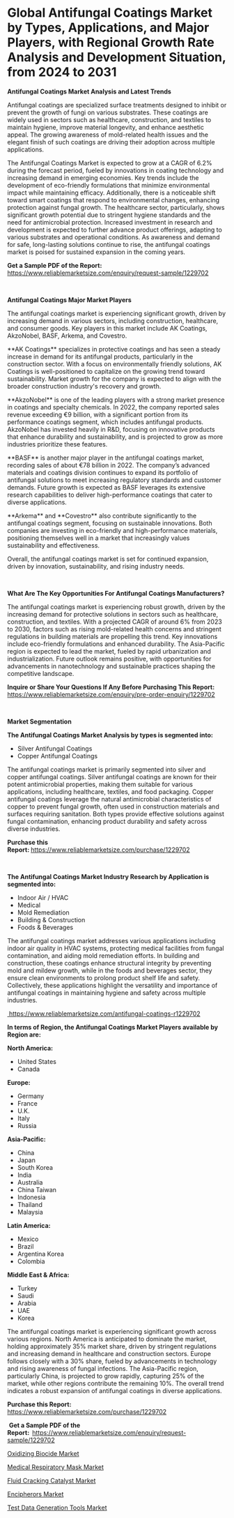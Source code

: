 <p><h1>Global Antifungal Coatings Market by Types, Applications, and Major Players, with Regional Growth Rate Analysis and Development Situation, from 2024 to 2031</h1></p><p><strong>Antifungal Coatings Market Analysis and Latest Trends</strong></p>
<p><p>Antifungal coatings are specialized surface treatments designed to inhibit or prevent the growth of fungi on various substrates. These coatings are widely used in sectors such as healthcare, construction, and textiles to maintain hygiene, improve material longevity, and enhance aesthetic appeal. The growing awareness of mold-related health issues and the elegant finish of such coatings are driving their adoption across multiple applications.</p><p>The Antifungal Coatings Market is expected to grow at a CAGR of 6.2% during the forecast period, fueled by innovations in coating technology and increasing demand in emerging economies. Key trends include the development of eco-friendly formulations that minimize environmental impact while maintaining efficacy. Additionally, there is a noticeable shift toward smart coatings that respond to environmental changes, enhancing protection against fungal growth. The healthcare sector, particularly, shows significant growth potential due to stringent hygiene standards and the need for antimicrobial protection. Increased investment in research and development is expected to further advance product offerings, adapting to various substrates and operational conditions. As awareness and demand for safe, long-lasting solutions continue to rise, the antifungal coatings market is poised for sustained expansion in the coming years.</p></p>
<p><strong>Get a Sample PDF of the Report:&nbsp;</strong> <a href="https://www.reliablemarketsize.com/enquiry/request-sample/1229702?utm_campaign=1131&utm_medium=2&utm_source=Github&utm_content=ia&utm_term=10112024&utm_id=antifungal-coatings">https://www.reliablemarketsize.com/enquiry/request-sample/1229702</a></p>
<p>&nbsp;</p>
<p><strong>Antifungal Coatings Major Market Players</strong></p>
<p><p>The antifungal coatings market is experiencing significant growth, driven by increasing demand in various sectors, including construction, healthcare, and consumer goods. Key players in this market include AK Coatings, AkzoNobel, BASF, Arkema, and Covestro.</p><p>**AK Coatings** specializes in protective coatings and has seen a steady increase in demand for its antifungal products, particularly in the construction sector. With a focus on environmentally friendly solutions, AK Coatings is well-positioned to capitalize on the growing trend toward sustainability. Market growth for the company is expected to align with the broader construction industry's recovery and growth.</p><p>**AkzoNobel** is one of the leading players with a strong market presence in coatings and specialty chemicals. In 2022, the company reported sales revenue exceeding €9 billion, with a significant portion from its performance coatings segment, which includes antifungal products. AkzoNobel has invested heavily in R&D, focusing on innovative products that enhance durability and sustainability, and is projected to grow as more industries prioritize these features.</p><p>**BASF** is another major player in the antifungal coatings market, recording sales of about €78 billion in 2022. The company’s advanced materials and coatings division continues to expand its portfolio of antifungal solutions to meet increasing regulatory standards and customer demands. Future growth is expected as BASF leverages its extensive research capabilities to deliver high-performance coatings that cater to diverse applications.</p><p>**Arkema** and **Covestro** also contribute significantly to the antifungal coatings segment, focusing on sustainable innovations. Both companies are investing in eco-friendly and high-performance materials, positioning themselves well in a market that increasingly values sustainability and effectiveness.</p><p>Overall, the antifungal coatings market is set for continued expansion, driven by innovation, sustainability, and rising industry needs.</p></p>
<p>&nbsp;</p>
<p><strong>What Are The Key Opportunities For Antifungal Coatings Manufacturers?</strong></p>
<p><p>The antifungal coatings market is experiencing robust growth, driven by the increasing demand for protective solutions in sectors such as healthcare, construction, and textiles. With a projected CAGR of around 6% from 2023 to 2030, factors such as rising mold-related health concerns and stringent regulations in building materials are propelling this trend. Key innovations include eco-friendly formulations and enhanced durability. The Asia-Pacific region is expected to lead the market, fueled by rapid urbanization and industrialization. Future outlook remains positive, with opportunities for advancements in nanotechnology and sustainable practices shaping the competitive landscape.</p></p>
<p><strong>Inquire or Share Your Questions If Any Before Purchasing This Report:</strong> <a href="https://www.reliablemarketsize.com/enquiry/pre-order-enquiry/1229702?utm_campaign=1131&utm_medium=2&utm_source=Github&utm_content=ia&utm_term=10112024&utm_id=antifungal-coatings">https://www.reliablemarketsize.com/enquiry/pre-order-enquiry/1229702</a></p>
<p>&nbsp;</p>
<p><strong>Market Segmentation</strong></p>
<p><strong>The Antifungal Coatings Market Analysis by types is segmented into:</strong></p>
<p><ul><li>Silver Antifungal Coatings</li><li>Copper Antifungal Coatings</li></ul></p>
<p><p>The antifungal coatings market is primarily segmented into silver and copper antifungal coatings. Silver antifungal coatings are known for their potent antimicrobial properties, making them suitable for various applications, including healthcare, textiles, and food packaging. Copper antifungal coatings leverage the natural antimicrobial characteristics of copper to prevent fungal growth, often used in construction materials and surfaces requiring sanitation. Both types provide effective solutions against fungal contamination, enhancing product durability and safety across diverse industries.</p></p>
<p><strong>Purchase this Report:&nbsp;</strong><a href="https://www.reliablemarketsize.com/purchase/1229702?utm_campaign=1131&utm_medium=2&utm_source=Github&utm_content=ia&utm_term=10112024&utm_id=antifungal-coatings">https://www.reliablemarketsize.com/purchase/1229702</a></p>
<p>&nbsp;</p>
<p><strong>The Antifungal Coatings Market Industry Research by Application is segmented into:</strong></p>
<p><ul><li>Indoor Air / HVAC</li><li>Medical</li><li>Mold Remediation</li><li>Building & Construction</li><li>Foods & Beverages</li></ul></p>
<p><p>The antifungal coatings market addresses various applications including indoor air quality in HVAC systems, protecting medical facilities from fungal contamination, and aiding mold remediation efforts. In building and construction, these coatings enhance structural integrity by preventing mold and mildew growth, while in the foods and beverages sector, they ensure clean environments to prolong product shelf life and safety. Collectively, these applications highlight the versatility and importance of antifungal coatings in maintaining hygiene and safety across multiple industries.</p></p>
<p><a href="https://www.reliablemarketsize.com/antifungal-coatings-r1229702?utm_campaign=1131&utm_medium=2&utm_source=Github&utm_content=ia&utm_term=10112024&utm_id=antifungal-coatings">&nbsp;https://www.reliablemarketsize.com/antifungal-coatings-r1229702</a></p>
<p><strong>In terms of Region, the Antifungal Coatings Market Players available by Region are:</strong></p>
<p>
    <p> <strong> North America: </strong>
        <ul>
            <li>United States</li>
            <li>Canada</li>
        </ul>
        </p> 
    <p> <strong> Europe: </strong>
        <ul>
            <li>Germany</li>
            <li>France</li>
            <li>U.K.</li>
            <li>Italy</li>
            <li>Russia</li>
        </ul>
        </p> 
    <p> <strong> Asia-Pacific: </strong>
        <ul>
            <li>China</li>
            <li>Japan</li>
            <li>South Korea</li>
            <li>India</li>
            <li>Australia</li>
            <li>China Taiwan</li>
            <li>Indonesia</li>
            <li>Thailand</li>
            <li>Malaysia</li>
        </ul>
        </p> 
    <p> <strong> Latin America: </strong>
        <ul>
            <li>Mexico</li>
            <li>Brazil</li>
            <li>Argentina Korea</li>
            <li>Colombia</li>
        </ul>
        </p> 
    <p> <strong> Middle East & Africa: </strong>
        <ul>
            <li>Turkey</li>
            <li>Saudi</li>
            <li>Arabia</li>
            <li>UAE</li>
            <li>Korea</li>
        </ul>
    </p>
    </p>
<p><p>The antifungal coatings market is experiencing significant growth across various regions. North America is anticipated to dominate the market, holding approximately 35% market share, driven by stringent regulations and increasing demand in healthcare and construction sectors. Europe follows closely with a 30% share, fueled by advancements in technology and rising awareness of fungal infections. The Asia-Pacific region, particularly China, is projected to grow rapidly, capturing 25% of the market, while other regions contribute the remaining 10%. The overall trend indicates a robust expansion of antifungal coatings in diverse applications.</p></p>
<p><strong>Purchase this Report: </strong><a href="https://www.reliablemarketsize.com/purchase/1229702?utm_campaign=1131&utm_medium=2&utm_source=Github&utm_content=ia&utm_term=10112024&utm_id=antifungal-coatings">https://www.reliablemarketsize.com/purchase/1229702</a></p>
<p>&nbsp;<strong>Get a Sample PDF of the Report:&nbsp;&nbsp;</strong><a href="https://www.reliablemarketsize.com/enquiry/request-sample/1229702?utm_campaign=1131&utm_medium=2&utm_source=Github&utm_content=ia&utm_term=10112024&utm_id=antifungal-coatings">https://www.reliablemarketsize.com/enquiry/request-sample/1229702</a></p>
<p><strong></strong></p>
<p><p><a href="https://github.com/kandidbn/Market-Research-Report-List-1/blob/main/oxidizing-biocide-market.md?utm_campaign=1131&utm_medium=2&utm_source=Github&utm_content=ia&utm_term=10112024&utm_id=antifungal-coatings">Oxidizing Biocide Market</a></p><p><a href="https://issuu.com/reportprime-2/docs/medical-respiratory-mask-market-siz_02893b9c4d206d?utm_campaign=1131&utm_medium=2&utm_source=Github&utm_content=ia&utm_term=10112024&utm_id=antifungal-coatings">Medical Respiratory Mask Market</a></p><p><a href="https://github.com/libbyquberhow/Market-Research-Report-List-1/blob/main/fluid-cracking-catalyst-market.md?utm_campaign=1131&utm_medium=2&utm_source=Github&utm_content=ia&utm_term=10112024&utm_id=antifungal-coatings">Fluid Cracking Catalyst Market</a></p><p><a href="https://www.linkedin.com/pulse/market-dynamics-future-trends-global-encipherors-sector-sxgoe?utm_campaign=1131&utm_medium=2&utm_source=Github&utm_content=ia&utm_term=10112024&utm_id=antifungal-coatings">Encipherors Market</a></p><p><a href="https://www.linkedin.com/pulse/test-data-generation-tools-market-global-insights-sales-pmqee?utm_campaign=1131&utm_medium=2&utm_source=Github&utm_content=ia&utm_term=10112024&utm_id=antifungal-coatings">Test Data Generation Tools Market</a></p></p>